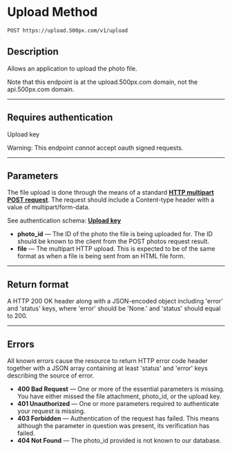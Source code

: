 # Upload Method

    POST https://upload.500px.com/v1/upload

## Description
Allows an application to upload the photo file.

Note that this endpoint is at the upload.500px.com domain, not the api.500px.com domain.

***

## Requires authentication
Upload key

Warning: This endpoint *cannot* accept oauth signed requests.

***

## Parameters
The file upload is done through the means of a standard **[HTTP multipart POST request][]**. The request should include a Content-type header with a value of multipart/form-data.

[multipart]: https://www.ietf.org/rfc/rfc1867.txt

See authentication schema: **[Upload key][]**

- **photo_id** — The ID of the photo the file is being uploaded for. The ID should be known to the client from the POST photos request result.
- **file** — The multipart HTTP upload. This is expected to be of the same format as when a file is being sent from an HTML file form.

***

## Return format
A HTTP 200 OK header along with a JSON-encoded object including 'error' and 'status' keys, where 'error' should be 'None.' and 'status' should equal to 200.

***

## Errors
All known errors cause the resource to return HTTP error code header together with a JSON array containing at least 'status' and 'error' keys describing the source of error.

- **400 Bad Request** — One or more of the essential parameters is missing. You have either missed the file attachment, photo_id, or the upload key.
- **401 Unauthorized** — One or more parameters required to authenticate your request is missing.
- **403 Forbidden** — Authentication of the request has failed. This means although the parameter in question was present, its verification has failed.
- **404 Not Found** — The photo_id provided is not known to our database.

[HTTP multipart POST request]: https://www.ietf.org/rfc/rfc1867.txt
[Upload key]: https://github.com/500px/api-documentation/blob/master/authentication/upload_key.md
